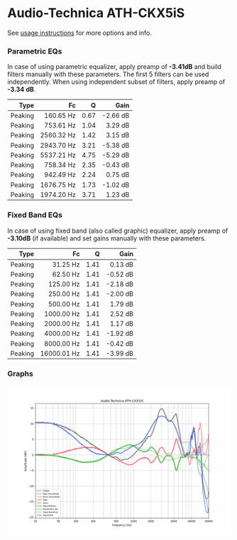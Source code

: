 # Audio-Technica ATH-CKX5iS
See [usage instructions](https://github.com/jaakkopasanen/AutoEq#usage) for more options and info.

### Parametric EQs
In case of using parametric equalizer, apply preamp of **-3.41dB** and build filters manually
with these parameters. The first 5 filters can be used independently.
When using independent subset of filters, apply preamp of **-3.34 dB**.

| Type    | Fc         |    Q | Gain     |
|--------:|-----------:|-----:|---------:|
| Peaking | 160.65 Hz  | 0.67 | -2.66 dB |
| Peaking | 753.61 Hz  | 1.04 | 3.29 dB  |
| Peaking | 2560.32 Hz | 1.42 | 3.15 dB  |
| Peaking | 2943.70 Hz | 3.21 | -5.38 dB |
| Peaking | 5537.21 Hz | 4.75 | -5.29 dB |
| Peaking | 758.34 Hz  | 2.35 | -0.43 dB |
| Peaking | 942.49 Hz  | 2.24 | 0.75 dB  |
| Peaking | 1676.75 Hz | 1.73 | -1.02 dB |
| Peaking | 1974.20 Hz | 3.71 | 1.23 dB  |

### Fixed Band EQs
In case of using fixed band (also called graphic) equalizer, apply preamp of **-3.10dB**
(if available) and set gains manually with these parameters.

| Type    | Fc          |    Q | Gain     |
|--------:|------------:|-----:|---------:|
| Peaking | 31.25 Hz    | 1.41 | 0.13 dB  |
| Peaking | 62.50 Hz    | 1.41 | -0.52 dB |
| Peaking | 125.00 Hz   | 1.41 | -2.18 dB |
| Peaking | 250.00 Hz   | 1.41 | -2.00 dB |
| Peaking | 500.00 Hz   | 1.41 | 1.79 dB  |
| Peaking | 1000.00 Hz  | 1.41 | 2.52 dB  |
| Peaking | 2000.00 Hz  | 1.41 | 1.17 dB  |
| Peaking | 4000.00 Hz  | 1.41 | -1.92 dB |
| Peaking | 8000.00 Hz  | 1.41 | -0.42 dB |
| Peaking | 16000.01 Hz | 1.41 | -3.99 dB |

### Graphs
![](./Audio-Technica%20ATH-CKX5iS.png)